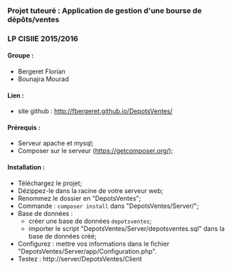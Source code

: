 ### Projet tuteuré : Application de gestion d'une bourse de dépôts/ventes ###
### LP CISIIE 2015/2016 ###

#### Groupe : ####
* Bergeret Florian
* Bounajra Mourad

#### Lien : ####
* site github : http://fbergeret.github.io/DepotsVentes/

#### Prérequis : ####

* Serveur apache et mysql;
* Composer sur le serveur (https://getcomposer.org/);

#### Installation : ####
* Téléchargez le projet;
* Dézippez-le dans la racine de votre serveur web;
* Renommez le dossier en "DepotsVentes";
* Commande : ``composer install`` dans "DepotsVentes/Server/";
* Base de données : 
 	* créer une base de données `depotsventes`;
 	* importer le script "DepotsVentes/Server/depotsventes.sql" dans la base de données créé;
* Configurez : mettre vos informations dans le fichier "DepotsVentes/Server/app/Configuration.php".
* Testez : http://server/DepotsVentes/Client
